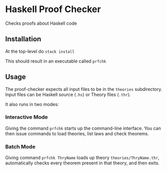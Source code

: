 # Haskell Proof Checker

Checks proofs about Haskell code

## Installation

At the top-level do
`stack install`

This should result in an executable called `prfchk`

## Usage

The proof-checker expects all input files to be in the `theories` subdirectory. Input files can be Haskell source (`.hs`) or Theory files (`.thr`).

It also runs in two modes:

### Interactive Mode

Giving the command `prfchk` starts up the command-line interface. You can then issue commands to load theories, list laws and check theorems.

### Batch Mode

Giving command `prfchk ThryName` loads up theory `theories/ThryName.thr`, automatically checks every theorem present in that theory, and then exits.
